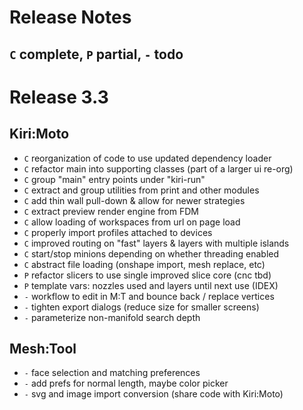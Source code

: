 # Release Notes

## `C` complete, `P` partial, `-` todo

# Release 3.3

## Kiri:Moto

* `C` reorganization of code to use updated dependency loader
* `C` refactor main into supporting classes (part of a larger ui re-org)
* `C` group "main" entry points under "kiri-run"
* `C` extract and group utilities from print and other modules
* `C` add thin wall pull-down & allow for newer strategies
* `C` extract preview render engine from FDM
* `C` allow loading of workspaces from url on page load
* `C` properly import profiles attached to devices
* `C` improved routing on "fast" layers & layers with multiple islands
* `C` start/stop minions depending on whether threading enabled
* `C` abstract file loading (onshape import, mesh replace, etc)
* `P` refactor slicers to use single improved slice core (cnc tbd)
* `P` template vars: nozzles used and layers until next use (IDEX)
* `-` workflow to edit in M:T and bounce back / replace vertices
* `-` tighten export dialogs (reduce size for smaller screens)
* `-` parameterize non-manifold search depth

## Mesh:Tool

* `-` face selection and matching preferences
* `-` add prefs for normal length, maybe color picker
* `-` svg and image import conversion (share code with Kiri:Moto)
